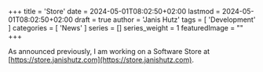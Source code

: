 +++
title = 'Store'
date = 2024-05-01T08:02:50+02:00
lastmod = 2024-05-01T08:02:50+02:00
draft = true
author = 'Janis Hutz'
tags = [ 'Development' ]
categories = [ 'News' ]
series = []
series_weight = 1
featuredImage = ""
+++


As announced previously, I am working on a Software Store at [https://store.janishutz.com](https://store.janishutz.com).